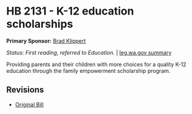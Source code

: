# HB 2131 - K-12 education scholarships
**Primary Sponsor:** [Brad Klippert](/person/leg/brad.klippert.md)

*Status: First reading, referred to Education.* | [leg.wa.gov summary](https://app.leg.wa.gov/billsummary?BillNumber=2131&Year=2021)

Providing parents and their children with more choices for a quality K-12 education through the family empowerment scholarship program.

## Revisions
* [Original Bill](1/)